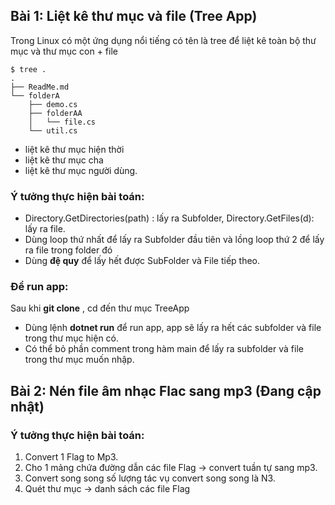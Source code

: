 ## Bài 1: Liệt kê thư mục và file (Tree App)

Trong Linux có một ứng dụng nổi tiếng có tên là tree để liệt kê toàn bộ thư mục và thư mục con + file
```
$ tree .
.
├── ReadMe.md
└── folderA
    ├── demo.cs
    ├── folderAA
    │   └── file.cs
    └── util.cs 
```
- liệt kê thư mục hiện thời
- liệt kê thư mục cha
- liệt kê thư mục người dùng.

### Ý tưởng thực hiện bài toán:
- Directory.GetDirectories(path) : lấy ra Subfolder, Directory.GetFiles(d): lấy ra file.
- Dùng loop thứ nhất để lấy ra Subfolder đầu tiên và lồng loop thứ 2 để lấy ra file trong folder đó
- Dùng **đệ quy** để  lấy hết được SubFolder và File tiếp theo.

### Để run app:
Sau khi **git clone** , cd đến thư mục TreeApp
- Dùng lệnh **dotnet run** để run app, app sẽ lấy ra hết các subfolder và file trong thư mục hiện có.
- Có thể bỏ phần comment trong hàm main để lấy ra subfolder và file trong thư mục muốn nhập.

## Bài 2: Nén file âm nhạc Flac sang mp3 (Đang cập nhật)

### Ý tưởng thực hiện bài toán:

1. Convert 1 Flag to Mp3.
2. Cho 1 mảng chứa đường dẫn các file Flag -> convert tuần tự sang mp3.
3. Convert song song số lượng tác vụ convert song song là N3.
4. Quét thư mục ->  danh sách các file Flag
